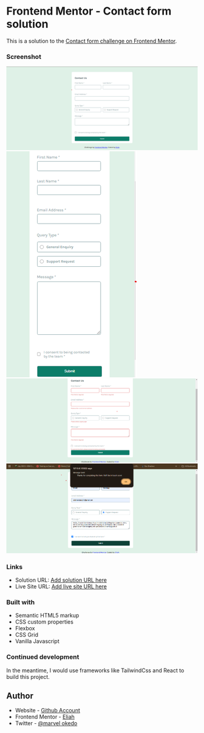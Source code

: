 # Frontend Mentor - Contact form solution

This is a solution to the [Contact form challenge on Frontend Mentor](https://www.frontendmentor.io/challenges/contact-form--G-hYlqKJj).

### Screenshot

![Desktop](/assets/images/desktop.png) 
![Mobile](/assets/images/mobile.png) 
![Error State](/assets/images/error-state.png) 
![Success](/assets/images/success.png)

### Links

- Solution URL: [Add solution URL here](https://your-solution-url.com)
- Live Site URL: [Add live site URL here](https://your-live-site-url.com)

### Built with

- Semantic HTML5 markup
- CSS custom properties
- Flexbox
- CSS Grid
- Vanilla Javascript

### Continued development

In the meantime, I would use frameworks like TailwindCss and React to build this project.

## Author

- Website - [Github Account](https://github.com/okedo01)
- Frontend Mentor - [Eliah](https://www.frontendmentor.io/profile/okedo01)
- Twitter - [@marvel okedo](https://www.twitter.com/okedo123)